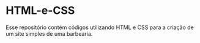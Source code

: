# HTML-e-CSS
Esse repositório contém códigos utilizando HTML e CSS para a criação de um site simples de uma barbearia.

